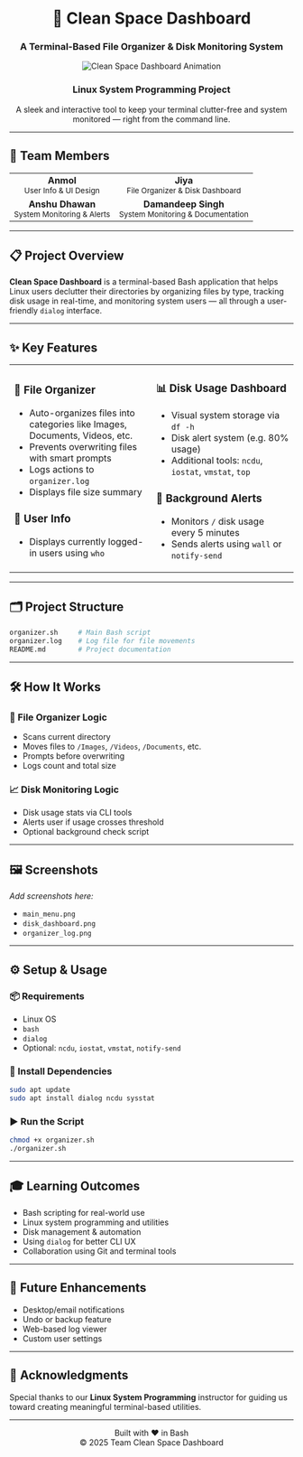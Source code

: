<div align="center">

# 🧹 Clean Space Dashboard  
### A Terminal-Based File Organizer & Disk Monitoring System

<img src="https://64.media.tumblr.com/4e3ed52f25cff0e7b04babdd19f8e144/tumblr_mkiux8S7Xe1rn57sio1_400.gif" alt="Clean Space Dashboard Animation" />

<h3>Linux System Programming Project</h3>
<p>A sleek and interactive tool to keep your terminal clutter-free and system monitored — right from the command line.</p>

</div>

---

## 👥 Team Members

<div align="center">

<table>
<tr>
<td align="center">
  <b>Anmol</b><br>
  <sub>User Info & UI Design</sub>
</td>
<td align="center">
  <b>Jiya</b><br>
  <sub>File Organizer & Disk Dashboard</sub>
</td>
</tr>
<tr>
<td align="center">
  <b>Anshu Dhawan</b><br>
  <sub>System Monitoring & Alerts</sub>
</td>
<td align="center">
  <b>Damandeep Singh</b><br>
  <sub>System Monitoring & Documentation</sub>
</td>
</tr>
</table>

</div>

---

## 📋 Project Overview

**Clean Space Dashboard** is a terminal-based Bash application that helps Linux users declutter their directories by organizing files by type, tracking disk usage in real-time, and monitoring system users — all through a user-friendly `dialog` interface.

---

## ✨ Key Features

<table>
<tr>
<td width="50%">

### 📁 File Organizer
- Auto-organizes files into categories like Images, Documents, Videos, etc.
- Prevents overwriting files with smart prompts
- Logs actions to `organizer.log`
- Displays file size summary

### 👥 User Info
- Displays currently logged-in users using `who`

</td>
<td width="50%">

### 📊 Disk Usage Dashboard
- Visual system storage via `df -h`
- Disk alert system (e.g. 80% usage)
- Additional tools: `ncdu`, `iostat`, `vmstat`, `top`

### 🚨 Background Alerts
- Monitors `/` disk usage every 5 minutes
- Sends alerts using `wall` or `notify-send`

</td>
</tr>
</table>

---

## 🗂️ Project Structure

```bash
organizer.sh     # Main Bash script
organizer.log    # Log file for file movements
README.md        # Project documentation
```

---

## 🛠️ How It Works

### 🧠 File Organizer Logic
- Scans current directory
- Moves files to `/Images`, `/Videos`, `/Documents`, etc.
- Prompts before overwriting
- Logs count and total size

### 📈 Disk Monitoring Logic
- Disk usage stats via CLI tools
- Alerts user if usage crosses threshold
- Optional background check script

---

## 🖼️ Screenshots

*Add screenshots here:*  
- `main_menu.png`  
- `disk_dashboard.png`  
- `organizer_log.png`

---

## ⚙️ Setup & Usage

### 📦 Requirements

- Linux OS
- `bash`
- `dialog`
- Optional: `ncdu`, `iostat`, `vmstat`, `notify-send`

### 🧪 Install Dependencies

```bash
sudo apt update
sudo apt install dialog ncdu sysstat
```

### ▶️ Run the Script

```bash
chmod +x organizer.sh
./organizer.sh
```

---

## 🎓 Learning Outcomes

- Bash scripting for real-world use
- Linux system programming and utilities
- Disk management & automation
- Using `dialog` for better CLI UX
- Collaboration using Git and terminal tools

---

## 🚀 Future Enhancements

- Desktop/email notifications
- Undo or backup feature
- Web-based log viewer
- Custom user settings

---

## 🙏 Acknowledgments

Special thanks to our **Linux System Programming** instructor for guiding us toward creating meaningful terminal-based utilities.

---

<div align="center">

Built with ❤️ in Bash  
© 2025 Team Clean Space Dashboard

</div>
